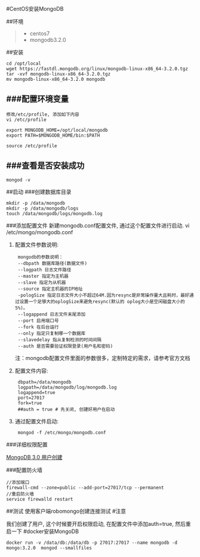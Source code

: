 #CentOS安装MongoDB

##环境
>- centos7
>- mongodb3.2.0

##安装

	cd /opt/local
	wget https://fastdl.mongodb.org/linux/mongodb-linux-x86_64-3.2.0.tgz
	tar -xvf mongodb-linux-x86_64-3.2.0.tgz
	mv mongodb-linux-x86_64-3.2.0 mongodb
###配置环境变量
---
	修改/etc/profile, 添加如下内容
	vi /etc/profile
	
	export MONGODB_HOME=/opt/local/mongodb
	export PATH=$MONGODB_HOME/bin:$PATH
	
	source /etc/profile
###查看是否安装成功
---
	mongod -v
##启动
###创建数据库目录

	mkdir -p /data/mongodb
	mkdir -p /data/mongodb/logs
	touch /data/mongodb/logs/mongodb.log

###添加配置文件
	新建mongodb.conf配置文件, 通过这个配置文件进行启动.
	vi /etc/mongo/mongodb.conf
1. 配置文件参数说明:	

		mongodb的参数说明： 	
		--dbpath 数据库路径(数据文件)
		--logpath 日志文件路径
		--master 指定为主机器
		--slave 指定为从机器
		--source 指定主机器的IP地址
		-pologSize 指定日志文件大小不超过64M.因为resync是非常操作量大且耗时，最好通过设置一个足够大的oplogSize来避免resync(默认的 oplog大小是空闲磁盘大小的5%)。
		--logappend 日志文件末尾添加
		--port 启用端口号
		--fork 在后台运行
		--only 指定只复制哪一个数据库
		--slavedelay 指从复制检测的时间间隔
		--auth 是否需要验证权限登录(用户名和密码)
		
	注：mongodb配置文件里面的参数很多，定制特定的需求，请参考官方文档
2. 配置文件内容:

		dbpath=/data/mongodb
		logpath=/data/mongodb/log/mongodb.log
		logappend=true
		port=27017
		fork=true
		##auth = true # 先关闭, 创建好用户在启动
3. 通过配置文件启动:
	
		mongod -f /etc/mongo/mongodb.conf

###详细权限配置

   [MongoDB 3.0 用户创建](http://www.cnblogs.com/zhoujinyi/p/4610050.html)

###配置防火墙
	
	//添加端口
	firewall-cmd --zone=public --add-port=27017/tcp --permanent
	//重启防火墙
	service firewalld restart 
##测试
	使用客户端robomongo创建连接测试
#注意

 我们创建了用户, 这个时候要开启权限启动, 在配置文件中添加auth=true, 然后重启一下
#docker安装MongoDB
	
	docker run -v /data/db:/data/db -p 27017:27017 --name mongodb -d mongo:3.2.0  mongod --smallfiles